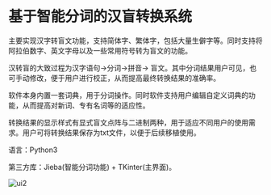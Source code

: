 # 基于智能分词的汉盲转换系统
主要实现汉字转盲文功能，支持简体字、繁体字，包括大量生僻字等。同时支持将阿拉伯数字、英文字母以及一些常用符号转为盲文的功能。

汉转盲的大致过程为汉字语句->分词->拼音-> 盲文。其中分词结果用户可见，也可手动修改，便于用户进行校正，从而提高最终转换结果的准确率。

软件本身内置一套词典，用于分词操作。同时软件支持用户编辑自定义词典的功能，从而提高对新词、专有名词等的适应性。

转换结果的显示样式有显式盲文点阵与二进制两种，用于适应不同用户的使用需求。用户可将转换结果保存为txt文件，以便于后续移植使用。

语言：Python3

第三方库：Jieba(智能分词功能) + TKinter(主界面)。

![ui2](https://user-images.githubusercontent.com/79458072/195010858-24698ae3-b2f7-4435-8467-25e3dee77494.png)
